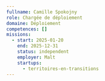 ```yaml
---
fullname: Camille Spokojny
role: Chargée de déploiement
domaine: Déploiement
competences: []
missions:
  - start: 2025-01-20
    end: 2025-12-31
    status: independent
    employer: Malt
    startups:
      - territoires-en-transitions
---
```

